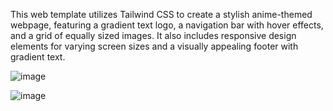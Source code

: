 This web template utilizes Tailwind CSS to create a stylish anime-themed webpage, featuring a gradient text logo, a navigation bar with hover effects, 
and a grid of equally sized images. It also includes responsive design elements for varying screen sizes and a visually appealing footer with gradient text. 

![image](https://github.com/neeeraj1999/Tailwind-Template/assets/53390132/1444fbf8-c20f-4688-9b5a-ca72f8094155)

![image](https://github.com/neeeraj1999/Tailwind-Template/assets/53390132/02ee0da2-f4f3-4c6f-aa44-f8718daa4935)
